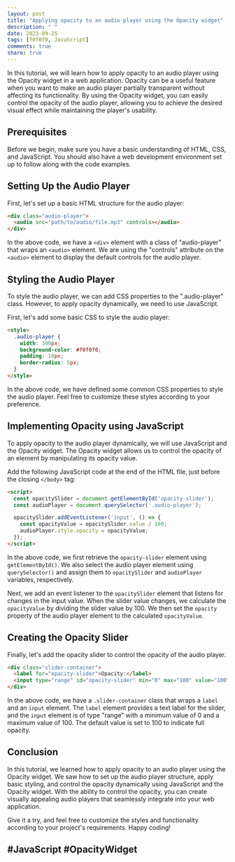 ```yaml
---
layout: post
title: "Applying opacity to an audio player using the Opacity widget"
description: " "
date: 2023-09-25
tags: [f0f0f0, JavaScript]
comments: true
share: true
---
```


In this tutorial, we will learn how to apply opacity to an audio player using the Opacity widget in a web application. Opacity can be a useful feature when you want to make an audio player partially transparent without affecting its functionality. By using the Opacity widget, you can easily control the opacity of the audio player, allowing you to achieve the desired visual effect while maintaining the player's usability.

## Prerequisites

Before we begin, make sure you have a basic understanding of HTML, CSS, and JavaScript. You should also have a web development environment set up to follow along with the code examples.

## Setting Up the Audio Player

First, let's set up a basic HTML structure for the audio player:

```html
<div class="audio-player">
  <audio src="path/to/audio/file.mp3" controls></audio>
</div>
```

In the above code, we have a `<div>` element with a class of "audio-player" that wraps an `<audio>` element. We are using the "controls" attribute on the `<audio>` element to display the default controls for the audio player.

## Styling the Audio Player

To style the audio player, we can add CSS properties to the ".audio-player" class. However, to apply opacity dynamically, we need to use JavaScript.

First, let's add some basic CSS to style the audio player:

```html
<style>
  .audio-player {
    width: 300px;
    background-color: #f0f0f0;
    padding: 10px;
    border-radius: 5px;
  }
</style>
```

In the above code, we have defined some common CSS properties to style the audio player. Feel free to customize these styles according to your preference.

## Implementing Opacity using JavaScript

To apply opacity to the audio player dynamically, we will use JavaScript and the Opacity widget. The Opacity widget allows us to control the opacity of an element by manipulating its opacity value.

Add the following JavaScript code at the end of the HTML file, just before the closing `</body>` tag:

```html
<script>
  const opacitySlider = document.getElementById('opacity-slider');
  const audioPlayer = document.querySelector('.audio-player');

  opacitySlider.addEventListener('input', () => {
    const opacityValue = opacitySlider.value / 100;
    audioPlayer.style.opacity = opacityValue;
  });
</script>
```

In the above code, we first retrieve the `opacity-slider` element using `getElementById()`. We also select the audio player element using `querySelector()` and assign them to `opacitySlider` and `audioPlayer` variables, respectively.

Next, we add an event listener to the `opacitySlider` element that listens for changes in the input value. When the slider value changes, we calculate the `opacityValue` by dividing the slider value by 100. We then set the `opacity` property of the audio player element to the calculated `opacityValue`.

## Creating the Opacity Slider

Finally, let's add the opacity slider to control the opacity of the audio player.

```html
<div class="slider-container">
  <label for="opacity-slider">Opacity:</label>
  <input type="range" id="opacity-slider" min="0" max="100" value="100">
</div>
```

In the above code, we have a `.slider-container` class that wraps a `label` and an `input` element. The `label` element provides a text label for the slider, and the `input` element is of type "range" with a minimum value of 0 and a maximum value of 100. The default value is set to 100 to indicate full opacity.

## Conclusion

In this tutorial, we learned how to apply opacity to an audio player using the Opacity widget. We saw how to set up the audio player structure, apply basic styling, and control the opacity dynamically using JavaScript and the Opacity widget. With the ability to control the opacity, you can create visually appealing audio players that seamlessly integrate into your web application.

Give it a try, and feel free to customize the styles and functionality according to your project's requirements. Happy coding!

## #JavaScript #OpacityWidget